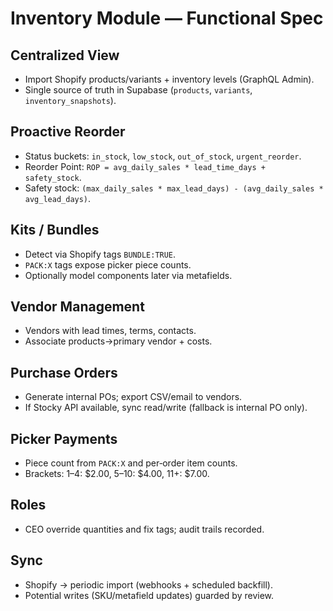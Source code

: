 # Inventory Module — Functional Spec

## Centralized View

- Import Shopify products/variants + inventory levels (GraphQL Admin).
- Single source of truth in Supabase (`products`, `variants`, `inventory_snapshots`).

## Proactive Reorder

- Status buckets: `in_stock`, `low_stock`, `out_of_stock`, `urgent_reorder`.
- Reorder Point: `ROP = avg_daily_sales * lead_time_days + safety_stock`.
- Safety stock: `(max_daily_sales * max_lead_days) - (avg_daily_sales * avg_lead_days)`.

## Kits / Bundles

- Detect via Shopify tags `BUNDLE:TRUE`.
- `PACK:X` tags expose picker piece counts.
- Optionally model components later via metafields.

## Vendor Management

- Vendors with lead times, terms, contacts.
- Associate products→primary vendor + costs.

## Purchase Orders

- Generate internal POs; export CSV/email to vendors.
- If Stocky API available, sync read/write (fallback is internal PO only).

## Picker Payments

- Piece count from `PACK:X` and per‑order item counts.
- Brackets: 1–4: $2.00, 5–10: $4.00, 11+: $7.00.

## Roles

- CEO override quantities and fix tags; audit trails recorded.

## Sync

- Shopify → periodic import (webhooks + scheduled backfill).
- Potential writes (SKU/metafield updates) guarded by review.
